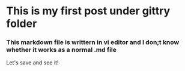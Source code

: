 # This is my first post under gittry folder

### This markdown file is writtern in vi editor and I don;t know whether it works as a normal .md file

Let's save and see it!
